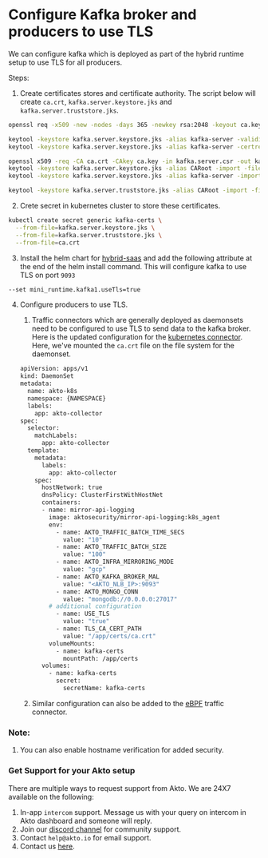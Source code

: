 # Configure Kafka broker and producers to use TLS

We can configure kafka which is deployed as part of the hybrid runtime setup to use TLS for all producers.

Steps:

1. Create certificates stores and certificate authority. The script below will create `ca.crt`, `kafka.server.keystore.jks` and `kafka.server.truststore.jks`.

```bash
openssl req -x509 -new -nodes -days 365 -newkey rsa:2048 -keyout ca.key -out ca.crt -subj "/CN=MyKafkaCA"

keytool -keystore kafka.server.keystore.jks -alias kafka-server -validity 365 -genkey -storepass password -keypass password -dname "CN=kafka-broker"
keytool -keystore kafka.server.keystore.jks -alias kafka-server -certreq -file kafka.server.csr -storepass password

openssl x509 -req -CA ca.crt -CAkey ca.key -in kafka.server.csr -out kafka.server.crt -days 365 -CAcreateserial
keytool -keystore kafka.server.keystore.jks -alias CARoot -import -file ca.crt -storepass password -noprompt
keytool -keystore kafka.server.keystore.jks -alias kafka-server -import -file kafka.server.crt -storepass password -noprompt

keytool -keystore kafka.server.truststore.jks -alias CARoot -import -file ca.crt -storepass password -noprompt
```

2. Crete secret in kubernetes cluster to store these certificates.

```bash
kubectl create secret generic kafka-certs \
  --from-file=kafka.server.keystore.jks \
  --from-file=kafka.server.truststore.jks \
  --from-file=ca.crt
```

3. Install the helm chart for [hybrid-saas](../getting-started/quick-start-with-akto-cloud/hybrid-saas.md#helm-chart) and add the following attribute at the end of the helm install command. This will configure kafka to use TLS on port `9093`

```bash
--set mini_runtime.kafka1.useTls=true
```

4. Configure producers to use TLS.

    1. Traffic connectors which are generally deployed as daemonsets need to be configured to use TLS to send data to the kafka broker. Here is the updated configuration for the [kubernetes connector](./kubernetes/kubernetes.md#setting-up-akto-daemonset-pod-on-your-k8s-cluster). Here, we've mounted the `ca.crt` file on the file system for the daemonset.

    ```bash
    apiVersion: apps/v1
    kind: DaemonSet
    metadata:
      name: akto-k8s
      namespace: {NAMESPACE}
      labels:
        app: akto-collector
    spec:
      selector:
        matchLabels:
          app: akto-collector
      template:
        metadata:
          labels:
            app: akto-collector
        spec:
          hostNetwork: true
          dnsPolicy: ClusterFirstWithHostNet
          containers:
          - name: mirror-api-logging
            image: aktosecurity/mirror-api-logging:k8s_agent
            env: 
              - name: AKTO_TRAFFIC_BATCH_TIME_SECS
                value: "10"
              - name: AKTO_TRAFFIC_BATCH_SIZE
                value: "100"
              - name: AKTO_INFRA_MIRRORING_MODE
                value: "gcp"
              - name: AKTO_KAFKA_BROKER_MAL
                value: "<AKTO_NLB_IP>:9093"
              - name: AKTO_MONGO_CONN
                value: "mongodb://0.0.0.0:27017"
            # additional configuration
              - name: USE_TLS
                value: "true"
              - name: TLS_CA_CERT_PATH
                value: "/app/certs/ca.crt"
            volumeMounts:
              - name: kafka-certs
                mountPath: /app/certs
          volumes:
            - name: kafka-certs
              secret:
                secretName: kafka-certs
    ```

    2. Similar configuration can also be added to the [eBPF](../traffic-connector/ebpf/ebpf.md) traffic connector.

### Note:

1. You can also enable hostname verification for added security.

### Get Support for your Akto setup

There are multiple ways to request support from Akto. We are 24X7 available on the following:

1. In-app `intercom` support. Message us with your query on intercom in Akto dashboard and someone will reply.
2. Join our [discord channel](https://www.akto.io/community) for community support.
3. Contact `help@akto.io` for email support.
4. Contact us [here](https://www.akto.io/contact-us).
